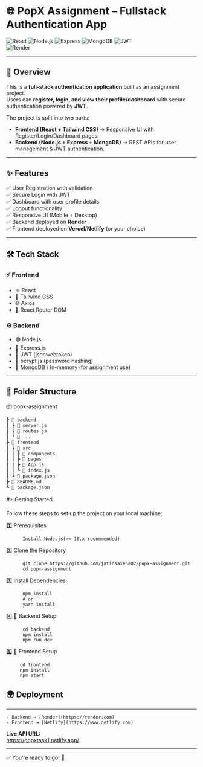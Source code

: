# 🌐 PopX Assignment – Fullstack Authentication App

![React](https://img.shields.io/badge/Frontend-React-blue?logo=react) 
![Node.js](https://img.shields.io/badge/Backend-Node.js-green?logo=node.js) 
![Express](https://img.shields.io/badge/Framework-Express-lightgrey?logo=express) 
![MongoDB](https://img.shields.io/badge/Database-MongoDB-brightgreen?logo=mongodb) 
![JWT](https://img.shields.io/badge/Auth-JWT-orange?logo=jsonwebtokens)  
![Render](https://img.shields.io/badge/Deployed%20On-Render-purple?logo=render)  

---

## 📖 Overview

This is a **full-stack authentication application** built as an assignment project.  
Users can **register, login, and view their profile/dashboard** with secure authentication powered by **JWT**.  

The project is split into two parts:  
- **Frontend (React + Tailwind CSS)** → Responsive UI with Register/Login/Dashboard pages.  
- **Backend (Node.js + Express + MongoDB)** → REST APIs for user management & JWT authentication.  

---

## ✨ Features

✅ User Registration with validation  
✅ Secure Login with JWT  
✅ Dashboard with user profile details  
✅ Logout functionality  
✅ Responsive UI (Mobile + Desktop)  
✅ Backend deployed on **Render**  
✅ Frontend deployed on **Vercel/Netlify** (or your choice)  

---

## 🛠 Tech Stack

### ⚡ Frontend
- ⚛️ React  
- 🎨 Tailwind CSS  
- 🌐 Axios  
- 📍 React Router DOM  

### ⚙️ Backend
- 🟢 Node.js  
- 🚀 Express.js  
- 🔐 JWT (jsonwebtoken)  
- 🔑 bcrypt.js (password hashing)  
- 🍃 MongoDB / In-memory (for assignment use)  

---

## 📂 Folder Structure

📦 popx-assignment
```bash
┣ 📂 backend
┃ ┣ 📜 server.js
┃ ┣ 📜 routes.js
┃ ┗ 📜 ...
┣ 📂 frontend
┃ ┣ 📂 src
┃ ┃ ┣ 📂 components
┃ ┃ ┣ 📂 pages
┃ ┃ ┣ 📜 App.js
┃ ┃ ┗ 📜 index.js
┃ ┗ 📜 package.json
┣ 📜 README.md
┗ 📜 package.json
```

#⚡ Getting Started 

Follow these steps to set up the project on your local machine:

1️⃣ Prerequisites
```
      Install Node.js(>= 16.x recommended)
```
          
2️⃣ Clone the Repository
```
      git clone https://github.com/jatinsaxena02/popx-assignment.git
      cd popx-assignment
```
3️⃣ Install Dependencies
```
      npm install
      # or
      yarn install
```    
4️⃣ 🔹 Backend Setup
```
      cd backend
      npm install
      npm run dev
```
5️⃣ 🔹 Frontend Setup
```
     cd frontend
     npm install
     npm start
```

## 🌍 Deployment
---

    - Backend → [Render](https://render.com)  
    - Frontend → [Netlify](https://www.netlify.com)  

**Live API URL:**  
https://popxtask1.netlify.app/

---

✅ You’re ready to go! 🎉
